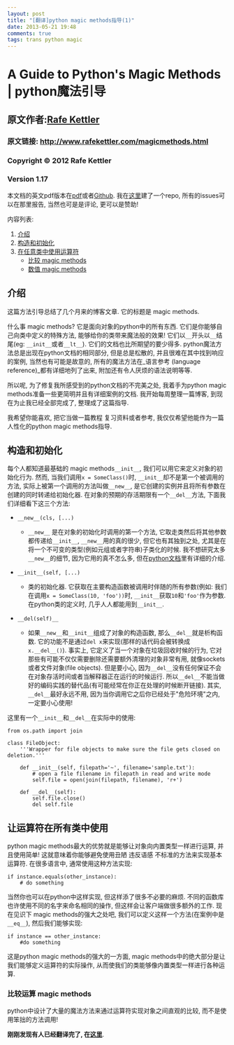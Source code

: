 ```yaml
---
layout: post
title: "[翻译]python magic methods指导(1)"
date: 2013-05-21 19:48
comments: true
tags: trans python magic
---
```


# A Guide to Python's Magic Methods | python魔法引导

## 原文作者:[Rafe Kettler](http://www.rafekettler.com)
### 原文链接: http://www.rafekettler.com/magicmethods.html
### Copyright © 2012 Rafe Kettler
### Version 1.17

本文档的英文pdf版本在[pdf](http://www.rafekettler.com/magicmethods.pdf)或者[Github](https://github.com/RafeKettler/magicmethods/raw/master/magicmethods.pdf). 我在[这里](http://www.github.com/RafeKettler/magicmethods)建了一个repo, 所有的issues可以在那里报告, 当然也可是是评论, 更可以是赞助!

内容列表:

1. [介绍]()
1. [构造和初始化]()
1. [在任意类中使用运算符]()
	- [比较 magic methods]()
	- [数值 magic methods]()


## 介绍

这篇方法引导总结了几个月来的博客文章. 它的标题是 magic methods.  

什么事 magic methods? 它是面向对象的python中的所有东西. 它们是你能够自己向类中定义的特殊方法, 能够给你的类带来魔法般的效果! 它们以`__`开头以`__`结尾(eg: `__init__`或者`__lt__`). 它们的文档也比所期望的要少得多. python魔法方法总是出现在python文档的相同部分, 但是总是松散的, 并且很难在其中找到响应的案例, 当然也有可能是故意的, 所有的魔法方法在_语言参考 (language reference)_都有详细地列了出来, 附加还有令人厌烦的语法说明等等.

所以呢, 为了修复我所感受到的python文档的不完美之处, 我着手为python magic methods准备一些更简明并且有详细案例的文档. 我开始每周整理一篇博客, 到现在为止我已经全部完成了, 整理成了这篇指导. 

我希望你能喜欢, 把它当做一篇教程 复习资料或者参考, 我仅仅希望他能作为一篇人性化的python magic methods指导. 


## 构造和初始化

每个人都知道最基础的 magic methods`__init__`, 我们可以用它来定义对象的初始化行为. 然而, 当我们调用`x = SomeClass()`时, `__init__`却不是第一个被调用的方法, 实际上被第一个调用的方法叫做`__new__`, 是它创建的实例并且将所有参数在创建的同时转递给初始化器. 在对象的预期的存活期限有一个`__del__`方法, 下面我们详细看下这三个方法:

+ `__new__(cls, [...)`  
 
	- `__new__` 是在对象的初始化时调用的第一个方法, 它取走类然后将其他参数都传递给`__init__`, `__new__`用的真的很少, 但它也有其独到之处, 尤其是在将一个不可变的类型(例如元组或者字符串)子类化的时候. 我不想研究太多`__new__`的细节, 因为它用的真不怎么多, 但在[python文档](http://www.python.org/download/releases/2.2/descrintro/#__new__)里有详细的介绍.
	
+ `__init__(self, [...)`  
 
	- 类的初始化器. 它获取在主要构造函数被调用时伴随的所有参数(例如: 我们在调用`x = SomeClass(10, 'foo'))`时, `__init__`获取`10`和`'foo'`作为参数. 在python类的定义时, 几乎人人都能用到`__init__`.
	
+ `__del(self)__`

	- 如果`__new__`和`__init__`组成了对象的构造函数, 那么`__del__`就是析构函数. 它的功能不是通过`del x`来实现(那样的话代码会被转换成`x.__del__()`). 事实上, 它定义了当一个对象在垃圾回收时候的行为, 它对那些有可能不仅仅需要删除还需要额外清理的对象非常有用, 就像sockets或者文件对象(file objects). 但是要小心, 因为`__del__`没有任何保证不会在对象存活时间或者当解释器正在运行的时候运行. 所以`__del__`不能当做好的编码实践的替代品(有可能经常在你正在处理的时候断开链接). 其实, `__del__`最好永远不用, 因为当你调用它之后你已经处于"危险环境"之内, 一定要小心使用!


这里有一个`__init__`和`__del__`在实际中的使用:

	from os.path import join

	class FileObject:
		'''Wrapper for file objects to make sure the file gets closed on deletion.'''

		def __init__(self, filepath='~', filename='sample.txt'):
			# open a file filename in filepath in read and write mode
			self.file = open(join(filepath, filename), 'r+')

		def __del__(self):
			self.file.close()
			del self.file


## 让运算符在所有类中使用

python magic methods最大的优势就是能够让对象向内置类型一样进行运算, 并且使用简单! 这就意味着你能够避免使用丑陋 违反语感 不标准的方法来实现基本运算符. 在很多语言中, 通常使用这种方法实现:  

	if instance.equals(other_instance):
		# do something

当然你也可以在python中这样实现, 但这样添了很多不必要的麻烦. 不同的函数库也许使用不同的名字来命名相同的操作, 但这样会让客户端做很多额外的工作. 现在见识下 magic methods的强大之处吧, 我们可以定义这样一个方法(在案例中是`__eq__`), 然后我们能够实现:

	if instance == other_instance:
	    #do something

这是python magic methods的强大的一方面, magic methods中的绝大部分是让我们能够定义运算符的实际操作, 从而使我们的类能够像内置类型一样进行各种运算.

### 比较运算 magic methods

python中设计了大量的魔法方法来通过运算符实现对象之间直观的比较, 而不是使用笨拙的方法调用!


**刚刚发现有人已经翻译完了, 在[这里](http://pycoders-weekly-chinese.readthedocs.org/en/latest/issue6/a-guide-to-pythons-magic-methods.html)**.
